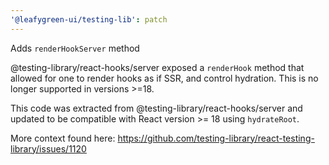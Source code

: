 ```yaml
---
'@leafygreen-ui/testing-lib': patch
---
```


Adds `renderHookServer` method

@testing-library/react-hooks/server exposed a `renderHook` method
that allowed for one to render hooks as if SSR, and control
hydration. This is no longer supported in versions >=18.

This code was extracted from @testing-library/react-hooks/server and
updated to be compatible with React version >= 18 using `hydrateRoot`.

More context found here:
https://github.com/testing-library/react-testing-library/issues/1120
